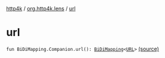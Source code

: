 [http4k](../index.md) / [org.http4k.lens](index.md) / [url](./url.md)

# url

`fun BiDiMapping.Companion.url(): `[`BiDiMapping`](-bi-di-mapping/index.md)`<`[`URL`](http://docs.oracle.com/javase/6/docs/api/java/net/URL.html)`>` [(source)](https://github.com/http4k/http4k/blob/master/http4k-core/src/main/kotlin/org/http4k/lens/BiDiMapping.kt#L34)